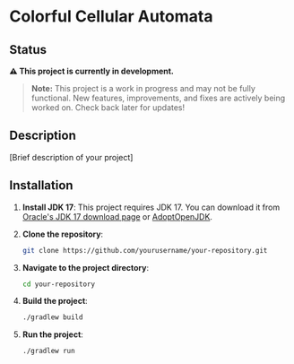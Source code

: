 # Colorful Cellular Automata

## Status

**⚠️ This project is currently in development.**
> **Note:** This project is a work in progress and may not be fully functional. New features, improvements, and fixes are actively being worked on. Check back later for updates!

## Description

[Brief description of your project]

## Installation

1. **Install JDK 17**: This project requires JDK 17. You can download it from [Oracle's JDK 17 download page](https://www.oracle.com/java/technologies/javase-jdk17-downloads.html) or [AdoptOpenJDK](https://adoptium.net/?variant=openjdk17).

2. **Clone the repository**:
    ```bash
    git clone https://github.com/yourusername/your-repository.git
    ```

3. **Navigate to the project directory**:
    ```bash
    cd your-repository
    ```

4. **Build the project**:
    ```bash
    ./gradlew build
    ```

5. **Run the project**:
    ```bash
    ./gradlew run
    ```